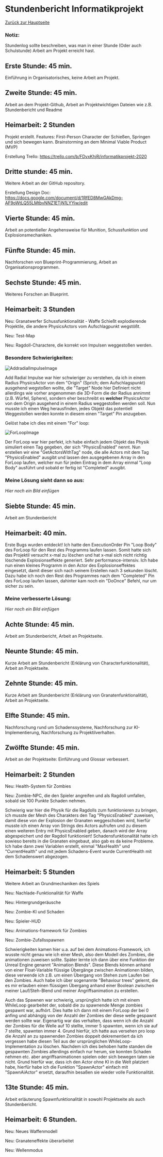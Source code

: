 # Stundenbericht Informatikprojekt

[Zurück zur Hauptseite](https://github.com/Felixzed/Informatikprojekt)

### Notiz:
Stundenlog sollte beschreiben, was man in einer Stunde (Oder auch Schulstunde) Arbeit am Projekt erreicht hast.

## Erste Stunde: 45 min.
Einführung in Organisatorisches, keine Arbeit am Projekt.

## Zweite Stunde: 45 min.
Arbeit an dem Projekt-Github, Arbeit an Projektwichtigen Dateien wie z.B. Stundenbericht und Readme

## Heimarbeit: 2 Stunden
Projekt erstellt.
Features: First-Person Character der Schießen, Springen und sich bewegen kann.
Brainstorming an dem Minimal Viable Product (MVP)

Erstellung Trello: https://trello.com/b/FDvxKhjR/informatikprojekt-2020

## Dritte stunde: 45 min.
Weitere Arbeit an der GitHub repository.

Erstellung Design Doc: https://docs.google.com/document/d/1RfED8MwGAkDmg-AF9oWtLQ55LMtbvNNZ1ETjN1LYYiw/edit

## Vierte Stunde: 45 min. 
Arbeit an potentieller Angehensweise für Munition, Schussfunktion und Explosionsmechaniken.

## Fünfte Stunde: 45 min.
Nachforschen von Blueprint-Programmierung, Arbeit an Organisationsprogrammen.

## Sechste Stunde: 45 min.
Weiteres Forschen an Blueprint.

## Heimarbeit: 3 Stunden
Neu: Granatwerfer Schussfunktionalität - Waffe Schießt explodierende Projektile, die andere PhysicsActors vom Aufschlagpunkt wegstößt.

Neu: Test-Map

Neu: Ragdoll-Charactere, die korrekt von Impulsen weggestoßen werden.

### Besondere Schwierigkeiten:

![AddradialImpulseImage](.images/UnrealEngineAddRadialImpulse.PNG)

Add Radial Impulse war hier schwieriger zu verstehen, da ich in einem Radius PhysicsActor von dem "Origin" (Sprich; dem Aufschlagspunkt) ausgehend wegstoßen wollte, die "Target" Node hier Definiert nicht allerdings wie vorher angenommen die 3D-Form die der Radius annimmt (z.B. Würfel, Sphere), sondern eher beschreibt es **welcher** PhysicsActor von dem Origin ausgehend in einem Radius weggestoßen werden soll. Nun musste ich einen Weg herausfinden, jedes Objekt das potentiell Weggestoßen werden konnte in diesem einen "Target" Pin anzugeben.

Gelöst habe ich dies mit einem "For" loop:

![ForLoopImage](.images/UnrealEngineForLoop.PNG)

Der ForLoop war hier perfekt, ich habe einfach jedem Objekt das Physik simuliert einen Tag gegeben, der sich "PhysicsEnabled" nennt. Nun erstellen wir eine "GetActorsWithTag" node, die alle Actors mit dem Tag "PhysicsEnabled" ausgibt und lassen den ausgegebenen Array in den ForLoop laufen, welcher nun für jeden Eintrag in dem Array einmal "Loop Body" ausführt und sobald er fertig ist "Completed" ausgibt.

### Meine Lösung sieht dann so aus:

*Hier noch ein Bild einfügen*

## Siebte Stunde: 45 min.
Arbeit am Stundenbericht

## Heimarbeit: 40 min.
Erste Bugs wurden entdeckt!
Ich hatte den ExecutionOrder Pin "Loop Body" des ForLoop für den Rest des Programms laufen lassen.
Somit hatte sich das Projektil versucht x-mal zu löschen und hat x-mal sich nicht richtig löschende Explosionseffekte generiert. Sehr performance-intensiv.
Ich habe nun einen kleines Programm in den Actor des Explosionseffektes eingesetzt, damit dieser sich nach seinem Erstellen nach 3 sekunden löscht. Dazu habe ich noch den Rest des Programmes nach dem "Completed" Pin des ForLoop laufen lassen, dahinter kam noch ein "DoOnce" Befehl, nur um sicher zu sein.


### Meine verbesserte Lösung:
*Hier noch ein Bild einfügen*

## Achte Stunde: 45 min.
Arbeit am Stundenbericht, Arbeit an Projektseite.

## Neunte Stunde: 45 min.
Kurze Arbeit am Stundenbericht (Erklärung von Characterfunktionalität), Arbeit an Projektseite.

## Zehnte Stunde: 45 min.
Kurze Arbeit am Stundenbericht (Erklärung von Granatenfunktionalität), Arbeit an Projektseite.

## Elfte Stunde: 45 min.
Nachforschung rund um Schadenssysteme, Nachforschung zur KI-Implementierung, Nachforschung zu Projektilverhalten.

## Zwölfte Stunde: 45 min.
Arbeit an der Projektseite: Einführung und Glossar verbessert.

## Heimarbeit: 2 Stunden

Neu: Health-System für Zombies

Neu: Zombie-NPC, die den Spieler angreifen und als Ragdoll umfallen, sobald sie 100 Punkte Schaden nehmen.

Schwierig war hier die Physik für die Ragdolls zum funktionieren zu bringen, ich musste der Mesh des Charakters den Tag "PhysicsEnabled" zuweisen, damit diese von der Explosion der Granaten weggeschoben wird, hierfür musste ich einen Array von Strings des Actors aufrufen und zu diesem einen weiteren Entry mit PhysicsEnabled geben, danach wird der Array abgespeichert und der Ragdoll funktioniert!
Schadensfunktionalität hatte ich sowieso bereits in die Granaten eingebaut, also gab es da keine Probleme. Ich habe dann zwei Variablen erstellt, einmal "MaxHealth" und "CurrentHealth" und mit jedem Schadens-Event wurde CurrentHealth mit dem Schadenswert abgezogen.

## Heimarbeit: 5 Stunden

Weitere Arbeit an Grundmechaniken des Spiels

Neu: Nachlade-Funktionalität für Waffe

Neu: Hintergrundgeräusche

Neu: Zombie-KI und Schaden

Neu: Spieler-HUD

Neu: Animations-framework für Zombies

Neu: Zombie-Zufallsspawnen


Schwierigkeiten kamen hier u.a. auf bei dem Animations-Framework, ich wusste nicht genau wie ich einer Mesh, also dem Modell des Zombies, die animationen zuweisen sollte. Später lernte ich dann über eine Funktion der Unreal Engine genannt "Animation Blends". Diese Blends können anhand von einer Float-Variable flüssige Übergänge zwischen Animationen bilden, diese verwende ich z.B. um einen Übergang von Stehen zum Laufen bei den Zombies. Auch habe ich über sogenannte "Behaviour trees" gelernt, die es mir erlauben einen flüssigen Übergang anhand einer Boolean zwischen meiner Lauf/Steh-Blend und meiner Angriffsanimation zu erstellen.

Auch das Spawnen war schwierig, ursprünglich hatte ich mit einem WhileLoop gearbeitet der, sobald die zu spawnende Menge zombies gespawnt war, aufhört. Dies hatte ich dann mit einem ForLoop der bei 0 anfing und abhängig von der Anzahl der Zombies der diese welle gespawnt werden sollte war. Eigenartig war das verhalten, dass wenn ich die Anzahl der Zombies für die Welle auf 10 stellte, immer 5 spawnten, wenn ich sie auf 7 stellte, spawnten immer 4. Grund hierfür, ich hatte aus versehen pro loop die Anzahl an zu spawnenden Zombies doppelt dekrementiert da ich vergessen habe diesen Teil aus der ursprünglichen WhileLoop-Implementation zu löschen. Nachdem ich dies behoben hatte standen die gespawnten Zombies allerdings einfach nur herum, sie konnten Schaden nehmen etc. aber angriffsanimationen spielen oder sich bewegen taten sie nicht. Grund hierfür war, dass ich den Actor ohne KI in die Welt platziert habe, hierfür habe ich die Funktion "SpawnActor" einfach mit "SpawnAiActor" ersetzt, daraufhin besaßen sie wieder volle Funktionalität.

## 13te Stunde: 45 min.
Arbeit erläuterung Spawnfunktionalität in sowohl Projektseite als auch Stundenbericht.

## Heimarbeit: 6 Stunden.

Neu: Neues Waffenmodell

Neu: Granateneffekte überarbeitet

Neu: Wellenmodus
